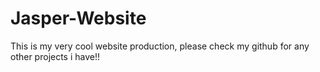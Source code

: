 # Jasper-Website

This is my very cool website production, please check my github for any other projects i have!!
